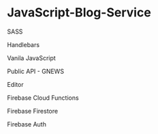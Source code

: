 # JavaScript-Blog-Service
SASS

Handlebars

Vanila JavaScript

Public API - GNEWS

Editor

Firebase Cloud Functions

Firebase Firestore

Firebase Auth
